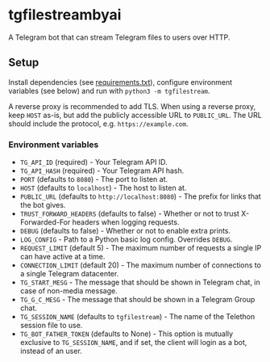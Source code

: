 # tgfilestreambyai
A Telegram bot that can stream Telegram files to users over HTTP.

## Setup
Install dependencies (see [requirements.txt](/requirements.txt)), configure
environment variables (see below) and run with `python3 -m tgfilestream`.

A reverse proxy is recommended to add TLS. When using a reverse proxy, keep
`HOST` as-is, but add the publicly accessible URL to `PUBLIC_URL`. The URL
should include the protocol, e.g. `https://example.com`.

### Environment variables
* `TG_API_ID` (required) - Your Telegram API ID.
* `TG_API_HASH` (required) - Your Telegram API hash.
* `PORT` (defaults to `8080`) - The port to listen at.
* `HOST` (defaults to `localhost`) - The host to listen at.
* `PUBLIC_URL` (defaults to `http://localhost:8080`) - The prefix for links that the bot gives.
* `TRUST_FORWARD_HEADERS` (defaults to false) - Whether or not to trust X-Forwarded-For headers when logging requests.
* `DEBUG` (defaults to false) - Whether or not to enable extra prints.
* `LOG_CONFIG` - Path to a Python basic log config. Overrides `DEBUG`.
* `REQUEST_LIMIT` (default 5) - The maximum number of requests a single IP can have active at a time.
* `CONNECTION_LIMIT` (default 20) - The maximum number of connections to a single Telegram datacenter.
* `TG_START_MESG` - The message that should be shown in Telegram chat, in case of non-media message.
* `TG_G_C_MESG` - The message that should be shown in a Telegram Group chat.
* `TG_SESSION_NAME` (defaults to `tgfilestream`) - The name of the Telethon session file to use.
* `TG_BOT_FATHER_TOKEN` (defaults to None) - This option is mutually exclusive to `TG_SESSION_NAME`, and if set, the client will login as a bot, instead of an user.
